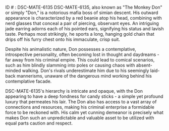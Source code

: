 ID # : DSC-MATE-6135
DSC-MATE-6135, also known as "The Monkey Don" or simply "Don," is a notorious mafia boss of simian descent. His outward appearance is characterized by a red beanie atop his head, combining with nerd glasses that conceal a pair of piercing, observant eyes. An intriguing jade earring adorns each of his pointed ears, signifying his status and lavish taste. Perhaps most strikingly, he sports a long, hanging gold chain that drips off his furry chest onto his immaculate, crisp suit.

Despite his animalistic nature, Don possesses a contemplative, introspective personality, often becoming lost in thought and daydreams - far away from his criminal empire. This could lead to comical scenarios, such as him blindly slamming into poles or causing chaos with absent-minded walking. Don's rivals underestimate him due to his seemingly laid-back mannerisms, unaware of the dangerous mind working behind his contemplative facade.

DSC-MATE-6135's hierarchy is intricate and opaque, with the Don appearing to have a deep fondness for candy sticks - a simple yet profound luxury that permeates his lair. The Don also has access to a vast array of connections and resources, making his criminal enterprise a formidable force to be reckoned with. His calm yet cunning demeanor is precisely what makes Don such an unpredictable and valuable asset to be utilized with equal parts caution and respect.